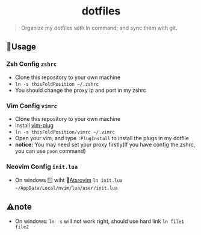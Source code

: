 <h1 align=center>
dotfiles
</h1>

> Organize my dotfiles with ln command; and sync them with git.

## :toolbox:Usage

### Zsh Config `zshrc`

- Clone this repository to your own machine
- `ln -s thisFoldPosition ~/.zshrc`
- You should change the proxy ip and port in my zshrc

### Vim Config `vimrc`

- Clone this repository to your own machine
- Install [vim-plug](https://github.com/junegunn/vim-plug)
- `ln -s thisFoldPosition/vimrc ~/.vimrc`
- Open your vim, and type `:PlugInstall` to install the plugs in my dotfile
- **notice:** You may need set your proxy firstly(If you have config the zshrc, you can use `pxon` command)

### Neovim Config `init.lua`

- On windows :window: wiht :link:[Atsrovim](AstroNvim/AstroNvim) `ln init.lua ~/AppData/Local/nvim/lua/user/init.lua`

## :warning:note

- On windows: `ln -s` will not work right, should use hard link `ln file1 file2`
